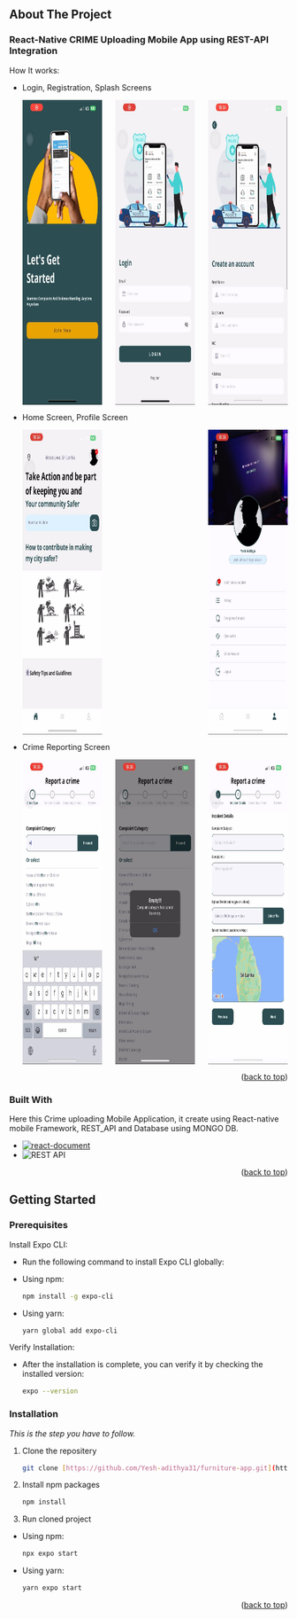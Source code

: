 <a name="readme-top"></a>

<!-- ABOUT THE PROJECT -->

## About The Project

### React-Native CRIME Uploading Mobile App using REST-API Integration
How It works:
- Login, Registration, Splash Screens
  <div style="display: flex; justify-content: space-between; height: 550px;">
    <img src="assets/10.jpeg" alt="Image Description" style="width: 30%;">
    <img src="assets/3.jpeg" alt="Image Description" style="width: 30%;">
    <img src="assets/9.jpeg" alt="Image Description" style="width: 30%;">
  </div>

- Home Screen, Profile Screen
  <div style="display: flex; justify-content: space-between; height: 550px;">
    <img src="assets/5.jpeg" alt="Image Description" style="width: 30%;">
    <img src="assets/6.jpeg" alt="Image Description" style="width: 30%;">
  </div>

- Crime Reporting Screen
  <div style="display: flex; justify-content: space-between; height: 550px;">
    <img src="assets/7.jpeg" alt="Image Description"  style="width: 30%;">
    <img src="assets/4.jpeg" alt="Image Description"  style="width: 30%;">
    <img src="assets/8.jpeg" alt="Image Description"  style="width: 30%;">
  </div>

<p align="right">(<a href="#readme-top">back to top</a>)</p>

### Built With

Here this Crime uploading Mobile Application, it create using React-native mobile Framework, REST_API and Database using MONGO DB.

- [![react-document][React Native]][react-document]
- ![REST API][REST API]

<p align="right">(<a href="#readme-top">back to top</a>)</p>

<!-- GETTING STARTED -->

## Getting Started

### Prerequisites

Install Expo CLI:
* Run the following command to install Expo CLI globally:

- Using npm:
  ```sh
  npm install -g expo-cli
  ```
- Using yarn:
  ```sh
  yarn global add expo-cli
  ```

Verify Installation:
- After the installation is complete, you can verify it by checking the installed version:
  ```sh
  expo --version
  ````

### Installation

_This is the step you have to follow._

1. Clone the repositery
    ```sh
    git clone [https://github.com/Yesh-adithya31/furniture-app.git](https://github.com/Yesh-adithya31/SEProject.git)
    ````

2. Install npm packages
   ```sh
   npm install
   ```
3. Run cloned project

- Using npm:
   ```sh
   npx expo start
   ```
- Using yarn:
   ```sh
   yarn expo start
   ```

<p align="right">(<a href="#readme-top">back to top</a>)</p>

<!-- MARKDOWN LINKS & IMAGES -->

[react-document]: https://facebook.github.io/react-native/
[React Native]: https://img.shields.io/badge/React_Native-61DAFB?style=for-the-badge&logo=react&logoColor=white
[REST API]: https://img.shields.io/badge/REST_API-Your_Color?style=for-the-badge


